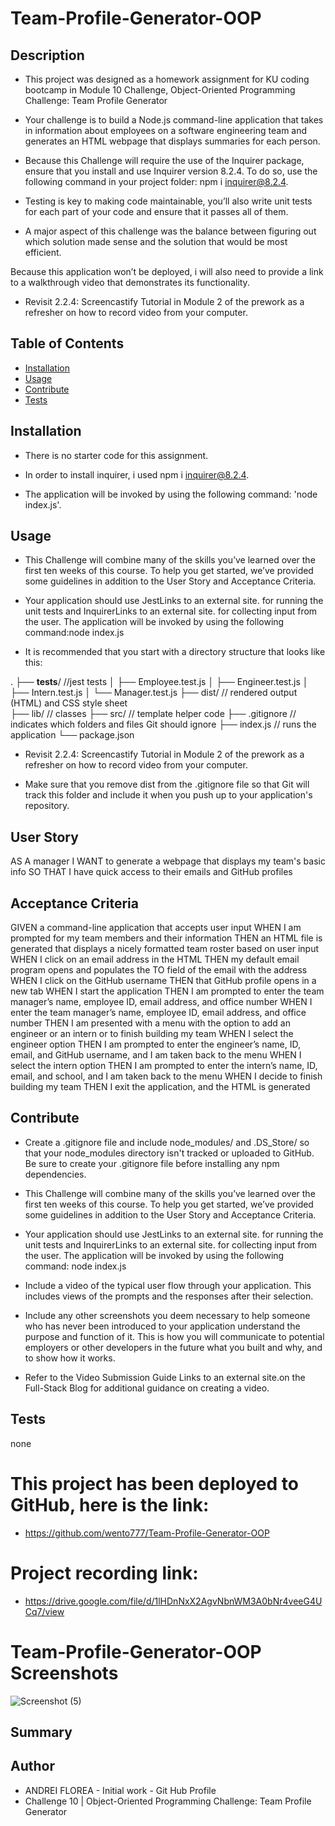 # Team-Profile-Generator-OOP



 ## Description 

- This project was designed as a homework assignment for KU coding bootcamp in Module 10 Challenge, Object-Oriented Programming Challenge: Team Profile Generator

-  Your challenge is to build a Node.js command-line application that takes in information about employees on a software engineering team and generates an HTML webpage that displays summaries for each person.

- Because this Challenge will require the use of the Inquirer package, ensure that you install and use Inquirer version 8.2.4. To do so, use the following command in your project folder: npm i inquirer@8.2.4.

- Testing is key to making code maintainable, you’ll also write unit tests for each part of your code and ensure that it passes all of them.


- A major aspect of this challenge was the balance between figuring out which solution made sense and the solution that would be most efficient.

Because this application won’t be deployed, i will also need to provide a link to a walkthrough video that demonstrates its functionality. 

- Revisit 2.2.4: Screencastify Tutorial in Module 2 of the prework as a refresher on how to record video from your computer. 



 ## Table of Contents

  - [Installation](#installation)
  - [Usage](#usage)
  - [Contribute](#contribute)
  - [Tests](#tests)
 
 
 
 ## Installation

  - There is no starter code for this assignment.

  - In order to install inquirer, i used npm i inquirer@8.2.4.

  - The application will be invoked by using the following command: 'node index.js'.


## Usage

  - This Challenge will combine many of the skills you’ve learned over the first ten weeks of this course. To help you get started, we’ve provided some guidelines in addition to the User Story and Acceptance Criteria.

  - Your application should use JestLinks to an external site. for running the unit tests and InquirerLinks to an external site. for collecting input from the user. The application will be invoked by using the following command:node index.js

  - It is recommended that you start with a directory structure that looks like this:

.
├── __tests__/             //jest tests
│   ├── Employee.test.js
│   ├── Engineer.test.js
│   ├── Intern.test.js
│   └── Manager.test.js
├── dist/                  // rendered output (HTML) and CSS style sheet      
├── lib/                   // classes
├── src/                   // template helper code 
├── .gitignore             // indicates which folders and files Git should ignore
├── index.js               // runs the application
└── package.json           

  -  Revisit 2.2.4: Screencastify Tutorial in Module 2 of the prework as a refresher on how to record video from your computer.

  - Make sure that you remove dist from the .gitignore file so that Git will track this folder and include it when you push up to your application's repository.
  


## User Story


AS A manager
I WANT to generate a webpage that displays my team's basic info
SO THAT I have quick access to their emails and GitHub profiles

## Acceptance Criteria

GIVEN a command-line application that accepts user input
WHEN I am prompted for my team members and their information
THEN an HTML file is generated that displays a nicely formatted team roster based on user input
WHEN I click on an email address in the HTML
THEN my default email program opens and populates the TO field of the email with the address
WHEN I click on the GitHub username
THEN that GitHub profile opens in a new tab
WHEN I start the application
THEN I am prompted to enter the team manager’s name, employee ID, email address, and office number
WHEN I enter the team manager’s name, employee ID, email address, and office number
THEN I am presented with a menu with the option to add an engineer or an intern or to finish building my team
WHEN I select the engineer option
THEN I am prompted to enter the engineer’s name, ID, email, and GitHub username, and I am taken back to the menu
WHEN I select the intern option
THEN I am prompted to enter the intern’s name, ID, email, and school, and I am taken back to the menu
WHEN I decide to finish building my team
THEN I exit the application, and the HTML is generated





 ## Contribute 

 -  Create a .gitignore file and include node_modules/ and .DS_Store/ so that your node_modules directory isn't tracked or uploaded to GitHub. Be sure to create your .gitignore file before installing any npm dependencies.

- This Challenge will combine many of the skills you’ve learned over the first ten weeks of this course. To help you get started, we’ve provided some guidelines in addition to the User Story and Acceptance Criteria.

- Your application should use JestLinks to an external site. for running the unit tests and InquirerLinks to an external site. for collecting input from the user. The application will be invoked by using the following command:
node index.js

- Include a video of the typical user flow through your application. This includes views of the prompts and the responses after their selection.

- Include any other screenshots you deem necessary to help someone who has never been introduced to your application understand the purpose and function of it. This is how you will communicate to potential employers or other developers in the future what you built and why, and to show how it works.

- Refer to the Video Submission Guide Links to an external site.on the Full-Stack Blog for additional guidance on creating a video.
  
## Tests

  none

 

  # This project has been deployed to GitHub, here is the link:

  * https://github.com/wento777/Team-Profile-Generator-OOP
  
  # Project recording link:

  * https://drive.google.com/file/d/1lHDnNxX2AgvNbnWM3A0bNr4veeG4UCq7/view
  
  
  # Team-Profile-Generator-OOP Screenshots

  ![Screenshot (5)](https://user-images.githubusercontent.com/70625665/221138231-9bb82546-2d1e-4f04-8c08-42be9fe8dc79.png)



## Summary






## Author
 * ANDREI FLOREA - Initial work - Git Hub Profile
 * Challenge 10 | Object-Oriented Programming Challenge: Team Profile Generator
